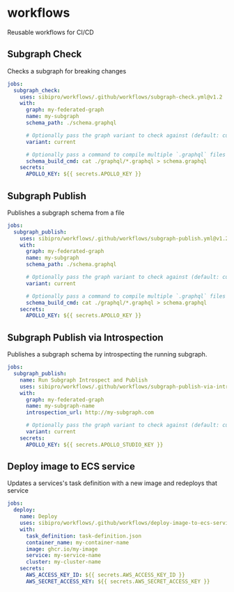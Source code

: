 # workflows

Reusable workflows for CI/CD

## Subgraph Check

Checks a subgraph for breaking changes

```yml
jobs:
  subgraph_check:
    uses: sibipro/workflows/.github/workflows/subgraph-check.yml@v1.2
    with:
      graph: my-federated-graph
      name: my-subgraph
      schema_path: ./schema.graphql

      # Optionally pass the graph variant to check against (default: current)
      variant: current

      # Optionally pass a command to compile multiple `.graphql` files into a single schema file
      schema_build_cmd: cat ./graphql/*.graphql > schema.graphql
    secrets:
      APOLLO_KEY: ${{ secrets.APOLLO_KEY }}
```

## Subgraph Publish

Publishes a subgraph schema from a file

```yml
jobs:
  subgraph_publish:
    uses: sibipro/workflows/.github/workflows/subgraph-publish.yml@v1.2
    with:
      graph: my-federated-graph
      name: my-subgraph
      schema_path: ./schema.graphql

      # Optionally pass the graph variant to check against (default: current)
      variant: current

      # Optionally pass a command to compile multiple `.graphql` files into a single schema file
      schema_build_cmd: cat ./graphql/*.graphql > schema.graphql
    secrets:
      APOLLO_KEY: ${{ secrets.APOLLO_KEY }}
```

## Subgraph Publish via Introspection

Publishes a subgraph schema by introspecting the running subgraph.

```yml
jobs:
  subgraph_publish:
    name: Run Subgraph Introspect and Publish
    uses: sibipro/workflows/.github/workflows/subgraph-publish-via-introspection.yml@v1.2
    with:
      graph: my-federated-graph
      name: my-subgraph-name
      introspection_url: http://my-subgraph.com

      # Optionally pass the graph variant to check against (default: current)
      variant: current
    secrets:
      APOLLO_KEY: ${{ secrets.APOLLO_STUDIO_KEY }}
```

## Deploy image to ECS service

Updates a services's task definition with a new image and redeploys that service

```yml
jobs:
  deploy:
    name: Deploy
    uses: sibipro/workflows/.github/workflows/deploy-image-to-ecs-service.yml@v1.2
    with:
      task_definition: task-definition.json
      container_name: my-container-name
      image: ghcr.io/my-image
      service: my-service-name
      cluster: my-cluster-name
    secrets:
      AWS_ACCESS_KEY_ID: ${{ secrets.AWS_ACCESS_KEY_ID }}
      AWS_SECRET_ACCESS_KEY: ${{ secrets.AWS_SECRET_ACCESS_KEY }}
```
